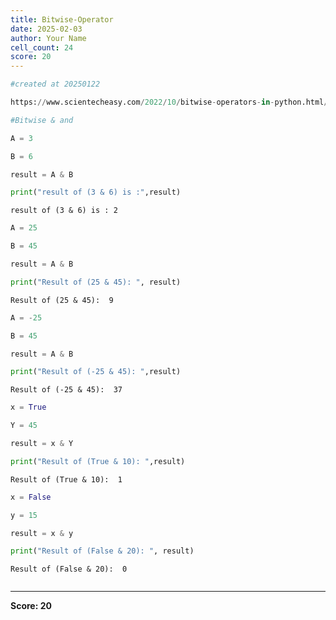 ```yaml
---
title: Bitwise-Operator
date: 2025-02-03
author: Your Name
cell_count: 24
score: 20
---
```


```python
#created at 20250122
```


```python
https://www.scientecheasy.com/2022/10/bitwise-operators-in-python.html/
```


```python
#Bitwise & and
```


```python
A = 3
```


```python
B = 6
```


```python
result = A & B
```


```python
print("result of (3 & 6) is :",result)
```

    result of (3 & 6) is : 2



```python
A = 25
```


```python
B = 45
```


```python
result = A & B
```


```python
print("Result of (25 & 45): ", result)
```

    Result of (25 & 45):  9



```python
A = -25
```


```python
B = 45
```


```python
result = A & B
```


```python
print("Result of (-25 & 45): ",result)
```

    Result of (-25 & 45):  37



```python
x = True
```


```python
Y = 45
```


```python
result = x & Y
```


```python
print("Result of (True & 10): ",result)
```

    Result of (True & 10):  1



```python
x = False
```


```python
y = 15
```


```python
result = x & y
```


```python
print("Result of (False & 20): ", result)
```

    Result of (False & 20):  0



```python

```


---
**Score: 20**